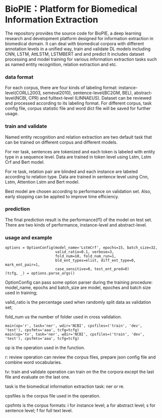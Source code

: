 # BioPIE：Platform for Biomedical Information Extraction
The repository provides the source code for BioPIE, a deep learning research and development platform designed for information extraction in biomedical domain. It can deal with biomedical corpora with different annotation levels in a unified way, train and validate DL models including CNN, LSTM, AttLSTM, LSTMBERT and and predict 
It includes dataset processing and model training for various information extraction tasks such as named entity recognition, relation extraction and etc.

### data format
For each corpus, there are four kinds of labeling format: instance-level(CORLL2003, semeval2010), sentence-level(BC2GM, BEL), 
abstract-level(NCBI, CPR) and fulltext-level (LINNAEUS). Dataset can be reviewed and processed according to its labeling format. 
For different corpus, task config file, corpus statistic file and word dict file will be saved for further usage.

### train and validate
Named entity recognition and relation extraction are two default task that can be trained on different corpus and different models. 

For ner task, sentences are tokenized and each token is labeled with entity type in a sequence level. 
Data are trained in token level using Lstm, Lstm Crf and Bert model.

For re task, relation pair are blinded and each instance are labeled according to relation type. 
Data are trained in sentence level using Cnn, Lstm, Attention Lstm and Bert model.

Best model are chosen according to performance on validation set. Also, early stopping can be applied to improve time efficiency.

### prediction
The final prediction result is the performance(f1) of the model on test set. 
There are two kinds of performance, instance-level and abstract-level.

### usage and example
```shell
options = OptionConfig(model_name='LstmCrf', epochs=15, batch_size=32,
                       valid_ratio=0.1, verbose=3,
                       fold_num=10, fold_num_run=1,
                       bld_ent_types=elist, diff_ent_type=0, mark_ent_pair=1,
                       case_sensitive=0, test_ent_pred=0)
(tcfg, _) = options.parse_args()
```
OptionConfig can pass some option parser during the training procedure: 
model_name, epochs and batch_size are model, epoches and batch size used in training; 

valid_ratio is the percentage used when randomly split data as validation set;

fold_num us the number of folder used in cross validation.
```shell
main(op='r', task='ner', wdir='NCBI', cpsfiles=('train', 'dev', 'test'), cpsfmts='aaa', tcfg=tcfg)
main(op='tv', task='ner', wdir='NCBI', cpsfiles=('train', 'dev', 'test'), cpsfmts='aaa', tcfg=tcfg)
```
op is the operation used in the function.

r: review operation can review the corpus files, prepare json config file and combine word vocabularies.

tv: train and validate operation can train on the the corpora except the last file and evaluate on the last one.

task is the biomedical information extraction task: ner or re.

cpsfiles is the corpus file used in the operation.

cpsfmts is the corpus formats: i for instance level; a for abstract level; s for sentence level; f for full text level.
